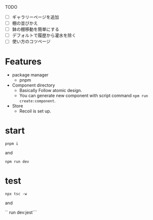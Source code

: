 TODO

- [ ] ギャラリーページを追加
- [ ] 棚の並びかえ
- [ ] 鉢の棚移動を簡単にする
- [ ] デフォルトで履歴から灌水を除く
- [ ] 使い方のコツページ

# Features

- package manager
  - pnpm
- Component directory
  - Basically Follow atomic design.
  - You can generate new component with script command `npm run create:component`.
- Store
  - Recoil is set up.

# start

```pnpm i```

and 

```npm run dev```
 
# test

```npx tsc -w```

and 

`` run dev:jest```

